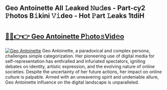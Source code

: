 ## Geo Antoinette All 𝙻eaked 𝙽u𝚍es - Part-cy2 𝙿hotos B𝚒kini 𝚅𝚒deo - Hot 𝙿art 𝙻eaks 1tdiH

# <h2><a href="http://ld421be.urlbe.top/?page=Geo+Antoinette">🔗🔗👉👉 Geo Antoinette P𝚑oto𝚜Vid𝚎o</a></h2>

[![Geo Antoinette](https://i.imgur.com/eBuTRDB.gif)](http://ld421be.urlbe.top/?page=Geo+Antoinette)
Geo Antoinette, a paradoxical and complex persona, challenges simple categorization. Her pioneering use of digital media for self-representation has enthralled and infuriated spectators, igniting debates on identity, artistic expression, and the evolving nature of online societies. Despite the uncertainty of her future actions, her impact on online culture is palpable. Armed with an unwavering spirit and undeniable allure, Geo Antoinette influence on the digital landscape is unparalleled.
